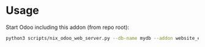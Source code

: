 # Usage

Start Odoo including this addon (from repo root):

```bash
python3 scripts/nix_odoo_web_server.py --db-name mydb --addon website_event_track
```
